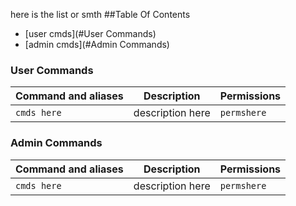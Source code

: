 here is the list or smth
##Table Of Contents
- [user cmds](#User Commands)
- [admin cmds](#Admin Commands)



### User Commands  
Command and aliases | Description | Permissions
----------------|--------------|-------
`cmds here` | description here | `permshere`

### Admin Commands
Command and aliases | Description | Permissions
----------------|--------------|-------
`cmds here` | description here | `permshere`
